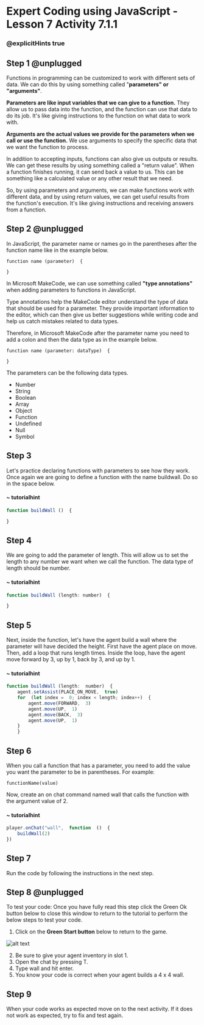 # Expert Coding using JavaScript - Lesson 7 Activity 7.1.1
### @explicitHints true


## Step 1 @unplugged


Functions in programming can be customized to work with different sets of data. We can do this by using something called "**parameters" or "arguments"**.

**Parameters are like input variables that we can give to a function.** They allow us to pass data into the function, and the function can use that data to do its job. It's like giving instructions to the function on what data to work with.

**Arguments are the actual values we provide for the parameters when we call or use the function.** We use arguments to specify the specific data that we want the function to process.

In addition to accepting inputs, functions can also give us outputs or results. We can get these results by using something called a "return value". When a function finishes running, it can send back a value to us. This can be something like a calculated value or any other result that we need.

So, by using parameters and arguments, we can make functions work with different data, and by using return values, we can get useful results from the function's execution. It's like giving instructions and receiving answers from a function.

## Step 2 @unplugged

In JavaScript, the parameter name or names go in the parentheses after the function name like in the example below. 

    function name (parameter)  {
    
    }

In Microsoft MakeCode, we can use something called **"type annotations"** when adding parameters to functions in JavaScript. 

Type annotations help the MakeCode editor understand the type of data that should be used for a parameter. They provide important information to the editor, which can then give us better suggestions while writing code and help us catch mistakes related to data types.

Therefore, in Microsoft MakeCode after the parameter name you need to add a colon and then the data type as in the example below. 

    function name (parameter: dataType)  {
    
    }

The parameters can be the following data types. 

 - Number
 - String
 - Boolean
 - Array
 - Object
 - Function
 - Undefined
 - Null
 - Symbol



## Step 3 

Let's practice declaring functions with parameters to see how they work. Once again we are going to define a function with the name buildwall. Do so in the space below. 

#### ~ tutorialhint

```javascript
function buildWall ()  {

}

```


## Step 4

We are going to add the parameter of length. This will allow us to set the length to any number we want when we call the function. The data type of length should be number. 

#### ~ tutorialhint

```javascript
function buildWall (length: number)  {

}

```


## Step 5

Next, inside the function, let's have the agent build a wall where the parameter will have decided the height. First have the agent place on move.  Then, add a loop that runs length times. Inside the loop, have the agent move forward by 3, up by 1, back by 3, and up by 1. 

#### ~ tutorialhint

```javascript
function buildWall (length:  number)  {
	agent.setAssist(PLACE_ON_MOVE,  true)
	for  (let index =  0; index < length; index++)  {
		agent.move(FORWARD,  3)
		agent.move(UP,  1)
		agent.move(BACK,  3)
		agent.move(UP,  1)
	}
	}

```

## Step 6

When you call a function that has a parameter, you need to add the value you want the parameter to be in parentheses. 
For example:
	
	

    functionName(value)

Now, create an on chat command named wall that calls the function with the argument value of 2. 

#### ~ tutorialhint

```javascript
player.onChat("wall",  function  ()  {
	buildWall(2)
})

```

## Step 7

Run the code by following the instructions in the next step.


## Step 8 @unplugged
To test your code:
Once you have fully read this step click the Green Ok button below to close this window to return to the tutorial to perform the below steps to test your code.

1. Click on the **Green Start button** below to return to the game.

  

![alt text](https://expertjs.codingcredentials.com/Lesson1/1.1/1.JPG?raw=true  "Start")

2.  Be sure to give your agent inventory in slot 1. 
3. Open the chat by pressing T. 
4. Type wall and hit enter. 
5. You know your code is correct when your agent builds a 4 x 4 wall. 

## Step 9

When your code works as expected move on to the next activity.
If it does not work as expected, try to fix and test again.